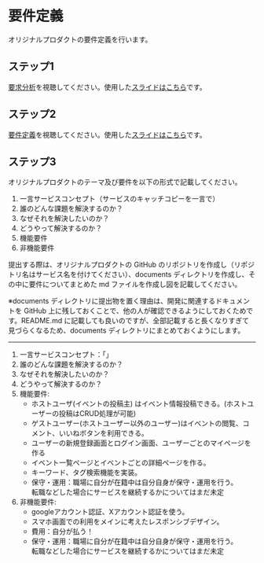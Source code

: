 # 要件定義

オリジナルプロダクトの要件定義を行います。

## ステップ1

[要求分析](https://youtu.be/wPz7rtyPoBA)を視聴してください。使用した[スライドはこちら](https://docs.google.com/presentation/d/1TFiCylflgKlcQT1eBl4dDNnGQW9dh0O3ulkbkPulgvA/edit?usp=share_link)です。

## ステップ2

[要件定義](https://youtu.be/S5cADZQ60cY)を視聴してください。使用した[スライドはこちら](https://docs.google.com/presentation/d/1CfPb0OlnRkniEr5Ik4QXPy1sEPB0QaGbdZsL8QxDaH4/edit?usp=sharing)です。

## ステップ3

オリジナルプロダクトのテーマ及び要件を以下の形式で記載してください。

1. 一言サービスコンセプト（サービスのキャッチコピーを一言で）
2. 誰のどんな課題を解決するのか？
3. なぜそれを解決したいのか？
4. どうやって解決するのか？
5. 機能要件
6. 非機能要件

提出する際は、オリジナルプロダクトの GitHub のリポジトリを作成し（リポジトリ名はサービス名を付けてください）、documents ディレクトリを作成し、その中に要件についてまとめた md ファイルを作成し図を記載してください。

※documents ディレクトリに提出物を置く理由は、開発に関連するドキュメントを GitHub 上に残しておくことで、他の人が確認できるようにしておくためです。README.md に記載しても良いのですが、全部記載すると長くなりすぎて見づらくなるため、documents ディレクトリにまとめておくようにします。

---

1. 一言サービスコンセプト：「」
2. 誰のどんな課題を解決するのか？
3. なぜそれを解決したいのか？
4. どうやって解決するのか？
5. 機能要件:
   - ホストユーザ(イベントの投稿主) はイベント情報投稿できる。(ホストユーザーの投稿はCRUD処理が可能)
   - ゲストユーザー(ホストユーザー以外のユーザー)はイベントの閲覧、コメント、いいねボタンを利用できる。
   - ユーザーの新規登録画面とログイン画面、ユーザーごとのマイページを作る
   - イベント一覧ページとイベントごとの詳細ページを作る。
   - キーワード、タグ検索機能を実装。
   - 保守・運用：職場に自分が在籍中は自分自身が保守・運用を行う。<br>転職などした場合にサービスを継続するかについてはまだ未定
6. 非機能要件:
   - googleアカウント認証、Xアカウント認証を使う。
   - スマホ画面での利用をメインに考えたレスポンシブデザイン。
   - 費用：自分が払う！
   - 保守・運用：職場に自分が在籍中は自分自身が保守・運用を行う。<br>転職などした場合にサービスを継続するかについてはまだ未定
    

